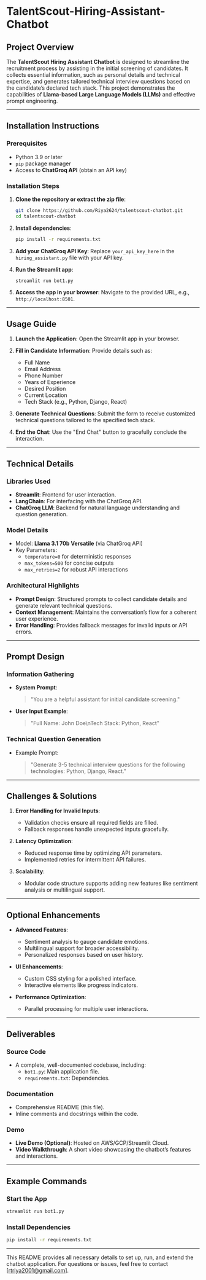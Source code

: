 # TalentScout-Hiring-Assistant-Chatbot

## Project Overview
The **TalentScout Hiring Assistant Chatbot** is designed to streamline the recruitment process by assisting in the initial screening of candidates. It collects essential information, such as personal details and technical expertise, and generates tailored technical interview questions based on the candidate’s declared tech stack. This project demonstrates the capabilities of **Llama-based Large Language Models (LLMs)** and effective prompt engineering.

---

## Installation Instructions

### Prerequisites
- Python 3.9 or later
- `pip` package manager
- Access to **ChatGroq API** (obtain an API key)

### Installation Steps
1. **Clone the repository or extract the zip file**:
   ```bash
   git clone https://github.com/Riya2624/talentscout-chatbot.git
   cd talentscout-chatbot
   ```

2. **Install dependencies**:
   ```bash
   pip install -r requirements.txt
   ```

3. **Add your ChatGroq API Key**:
   Replace `your_api_key_here` in the `hiring_assistant.py` file with your API key.

4. **Run the Streamlit app**:
   ```bash
   streamlit run bot1.py
   ```

5. **Access the app in your browser**:
   Navigate to the provided URL, e.g., `http://localhost:8501`.

---

## Usage Guide
1. **Launch the Application**:
   Open the Streamlit app in your browser.

2. **Fill in Candidate Information**:
   Provide details such as:
   - Full Name
   - Email Address
   - Phone Number
   - Years of Experience
   - Desired Position
   - Current Location
   - Tech Stack (e.g., Python, Django, React)

3. **Generate Technical Questions**:
   Submit the form to receive customized technical questions tailored to the specified tech stack.

4. **End the Chat**:
   Use the "End Chat" button to gracefully conclude the interaction.

---

## Technical Details

### Libraries Used
- **Streamlit**: Frontend for user interaction.
- **LangChain**: For interfacing with the ChatGroq API.
- **ChatGroq LLM**: Backend for natural language understanding and question generation.

### Model Details
- Model: **Llama 3.1 70b Versatile** (via ChatGroq API)
- Key Parameters:
  - `temperature=0` for deterministic responses
  - `max_tokens=500` for concise outputs
  - `max_retries=2` for robust API interactions

### Architectural Highlights
- **Prompt Design**: Structured prompts to collect candidate details and generate relevant technical questions.
- **Context Management**: Maintains the conversation’s flow for a coherent user experience.
- **Error Handling**: Provides fallback messages for invalid inputs or API errors.

---

## Prompt Design

### Information Gathering
- **System Prompt**:
  > "You are a helpful assistant for initial candidate screening."
- **User Input Example**:
  > "Full Name: John Doe\nTech Stack: Python, React"

### Technical Question Generation
- Example Prompt:
  > "Generate 3-5 technical interview questions for the following technologies: Python, Django, React."

---

## Challenges & Solutions

1. **Error Handling for Invalid Inputs**:
   - Validation checks ensure all required fields are filled.
   - Fallback responses handle unexpected inputs gracefully.

2. **Latency Optimization**:
   - Reduced response time by optimizing API parameters.
   - Implemented retries for intermittent API failures.

3. **Scalability**:
   - Modular code structure supports adding new features like sentiment analysis or multilingual support.

---

## Optional Enhancements

- **Advanced Features**:
  - Sentiment analysis to gauge candidate emotions.
  - Multilingual support for broader accessibility.
  - Personalized responses based on user history.

- **UI Enhancements**:
  - Custom CSS styling for a polished interface.
  - Interactive elements like progress indicators.

- **Performance Optimization**:
  - Parallel processing for multiple user interactions.

---

## Deliverables

### Source Code
- A complete, well-documented codebase, including:
  - `bot1.py`: Main application file.
  - `requirements.txt`: Dependencies.

### Documentation
- Comprehensive README (this file).
- Inline comments and docstrings within the code.

### Demo
- **Live Demo (Optional)**: Hosted on AWS/GCP/Streamlit Cloud.
- **Video Walkthrough**: A short video showcasing the chatbot’s features and interactions.

---

## Example Commands

### Start the App
```bash
streamlit run bot1.py
```

### Install Dependencies
```bash
pip install -r requirements.txt
```

---

This README provides all necessary details to set up, run, and extend the chatbot application. For questions or issues, feel free to contact [rtriya2001@gmail.com].

